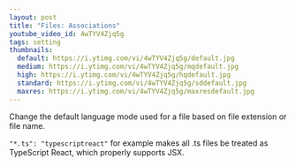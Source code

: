 ```yaml
---
layout: post
title: "Files: Associations"
youtube_video_id: 4wTYV4Zjq5g
tags: setting
thumbnails:
  default: https://i.ytimg.com/vi/4wTYV4Zjq5g/default.jpg
  medium: https://i.ytimg.com/vi/4wTYV4Zjq5g/mqdefault.jpg
  high: https://i.ytimg.com/vi/4wTYV4Zjq5g/hqdefault.jpg
  standard: https://i.ytimg.com/vi/4wTYV4Zjq5g/sddefault.jpg
  maxres: https://i.ytimg.com/vi/4wTYV4Zjq5g/maxresdefault.jpg
---
```


Change the default language mode used for a file based on file extension or file name.

`"*.ts": "typescriptreact"` for example makes all .ts files be treated as TypeScript React, which properly supports JSX.
